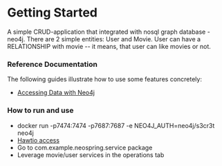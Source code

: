 # Getting Started

A simple CRUD-application that integrated with nosql graph database - neo4j.
There are 2 simple entities: User and Movie. User can have a RELATIONSHIP with movie -- it means, that 
user can like movies or not. 

### Reference Documentation

The following guides illustrate how to use some features concretely:

* [Accessing Data with Neo4j](https://spring.io/guides/gs/accessing-data-neo4j/)

### How to run and use
- docker run -p7474:7474 -p7687:7687 -e NEO4J_AUTH=neo4j/s3cr3t neo4j
- [Hawtio access](http://localhost:8080/actuator/hawtio/jmx/attributes?nid=root-com.example.neospring.service)
- Go to com.example.neospring.service package
- Leverage movie/user services in the operations tab